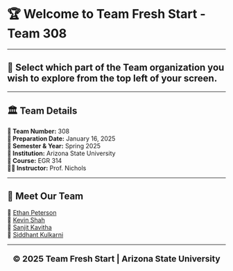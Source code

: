 # 🏆 **Welcome to Team Fresh Start - Team 308**

---


## **📌 Select which part of the Team organization you wish to explore from the top left of your screen.**

---

## 🏛 **Team Details**
**🔢 Team Number:** 308  
**📅 Preparation Date:** January 16, 2025  
**📆 Semester & Year:** Spring 2025  
**🏫 Institution:** Arizona State University  
**📖 Course:** EGR 314  
**👨‍🏫 Instructor:** Prof. Nichols  

---

## 👥 **Meet Our Team**  
🔹 [Ethan Peterson](https://ejpete10.github.io/test_Datasheet.github.io/)  
🔹 [Kevin Shah](https://kshah79.github.io/kshah79/)  
🔹 [Sanjit Kavitha](http://sanjitsk.github.io)  
🔹 [Siddhant Kulkarni](https://smkulka6.github.io/smkulka6/Individual%20Schematic/)  

---

<p align="center" style="font-size: 1.2rem; font-weight: bold;">
© 2025 Team Fresh Start | Arizona State University
</p>
